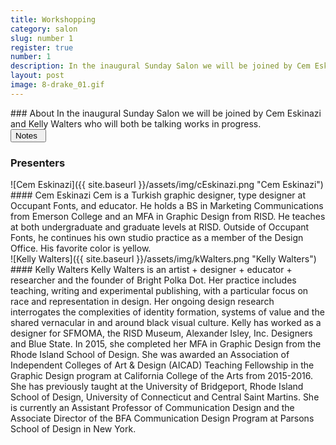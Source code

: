 ```yaml
---
title: Workshopping
category: salon
slug: number 1
register: true
number: 1
description: In the inaugural Sunday Salon we will be joined by Cem Eskinazi and Kelly Walters who will both be talking works in progress.
layout: post
image: 8-drake_01.gif
---
```

<section class="intro-material" markdown="1">
<div class="intro-text" markdown="1">
### About
In the inaugural Sunday Salon we will be joined by Cem Eskinazi and Kelly Walters who will both be talking works in progress.
</div>
<div class="intro-button">
<a href="https://docs.google.com/document/d/1Q94EOuKXwK8FR9PfULzQF-esV3UzMMtR_WnJt-aKkW8/edit?usp=sharing"><button>Notes&ensp;<i class="fas fa-long-arrow-alt-down"></i></button></a>
</div>
</section>

### Presenters
<section class="presenter-container-even" markdown="1">
<article markdown="1">
![Cem Eskinazi]({{ site.baseurl }}/assets/img/cEskinazi.png "Cem Eskinazi")
#### Cem Eskinazi
Cem is a Turkish graphic designer, type designer at Occupant Fonts, and educator. He holds a BS in Marketing Communications from Emerson College and an MFA in Graphic Design from RISD. He teaches at both undergraduate and graduate levels at RISD. Outside of Occupant Fonts, he continues his own studio practice as a member of the Design Office. His favorite color is yellow.
</article>

<article markdown="1">
![Kelly Walters]({{ site.baseurl }}/assets/img/kWalters.png "Kelly Walters")
#### Kelly Walters
Kelly Walters is an artist + designer + educator + researcher and the founder of Bright Polka Dot. Her practice includes teaching, writing and experimental publishing, with a particular focus on race and representation in design. Her ongoing design research interrogates the complexities of identity formation, systems of value and the shared vernacular in and around black visual culture. Kelly has worked as a designer for SFMOMA, the RISD Museum, Alexander Isley, Inc. Designers and Blue State. In 2015, she completed her MFA in Graphic Design from the Rhode Island School of Design. She was awarded an Association of Independent Colleges of Art & Design (AICAD) Teaching Fellowship in the Graphic Design program at California College of the Arts from 2015-2016. She has previously taught at the University of Bridgeport, Rhode Island School of Design, University of Connecticut and Central Saint Martins. She is currently an Assistant Professor of Communication Design and the Associate Director of the BFA Communication Design Program at Parsons School of Design in New York.
</article>

</section>
